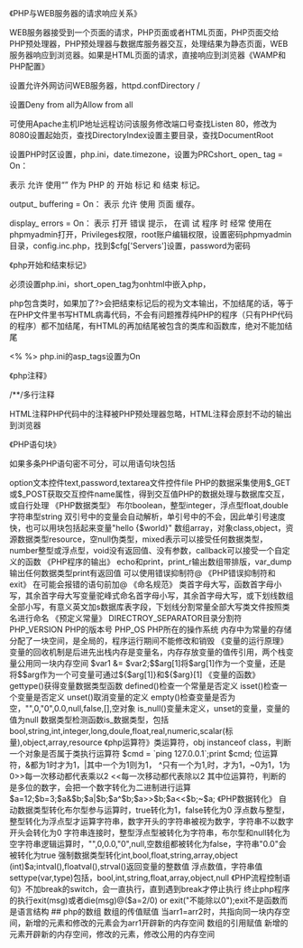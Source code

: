 《PHP与WEB服务器的请求响应关系》

WEB服务器接受到一个页面的请求，PHP页面或者HTML页面，PHP页面交给PHP预处理器，PHP预处理器与数据库服务器交互，处理结果为静态页面，WEB服务器响应到浏览器。如果是HTML页面的请求，直接响应到浏览器《WAMP和PHP配置》   

设置允许外网访问WEB服务器，httpd.confDirectory /

设置Deny from all为Allow from all

可使用Apache主机IP地址远程访问该服务修改端口号查找Listen 80，修改为8080设置起始页，查找DirectoryIndex设置主要目录，查找DocumentRoot

设置PHP时区设置，php.ini，date.timezone，设置为PRCshort_ open_ tag = On： 

表示 允许 使用“<?” 和“?>” 作为 PHP 的 开始 标记 和 结束 标记。

output_ buffering = On： 表示 允许 使用 页面 缓存。 

display_ errors = On： 表示 打开 错误 提示， 在调 试 程序 时 经常 使用在phpmyadmin打开，Privileges权限，root账户编辑权限，设置密码phpmyadmin目录，config.inc.php，找到$cfg['Servers']设置，password为密码

《php开始和结束标记》

<?php   ?><scripte language="php"></script><?   ?>

必须设置php.ini，short_open_tag为onhtml中嵌入php，<?=$var ?>

php包含类时，如果加了?>会把结束标记后的视为文本输出，不加结尾的话，等于在PHP文件里书写HTML病毒代码，不会有问题推荐纯PHP的程序（只有PHP代码的程序）都不加结尾，有HTML的再加结尾被包含的类库和函数库，绝对不能加结尾

<%  %>   php.ini的asp_tags设置为On

《php注释》

/**/多行注释

<!---->HTML注释PHP代码中的注释被PHP预处理器忽略，HTML注释会原封不动的输出到浏览器

《PHP语句块》

如果多条PHP语句密不可分，可以用语句块包括  

<?php{echo "hello1";echo "hello2";}  

《PHP程序的组成》  
	
	* 数据的采集  
	
	* 数据的处理  
	 
	* 数据的输出  

数据采集包括浏览器端的数据采集，数据提交，PHP端的数据采集  

浏览器端的数据采集  
 
form标签的action指定php程序路径，method指定get或post方法input type="submit"指定表单提交按钮html控件的name指定交互控件名  

供php程序处理三个交互控件，radio,checkbox,select>option文本控件text,password,textarea文件控件file  

PHP的数据采集使用$_GET或$_POST获取交互控件name属性，得到交互值PHP的数据处理与数据库交互，或自行处理  

《PHP数据类型》  

布尔boolean，整型integer，浮点型float,double字符串型string  

双引号中的变量会自动解析，单引号中的不会，因此单引号速度快，也可以用块包括起来变量"hello {$world}"  

数组array，对象class,object，资源数据类型resource，空null伪类型，mixed表示可以接受任何数据类型，number整型或浮点型，void没有返回值、没有参数，callback可以接受一个自定义的函数  

《PHP程序的输出》  

echo和print，print_r输出数组带排版，var_dump输出任何数据类型print有返回值  

可以使用错误抑制符@  

《PHP错误抑制符和exit》  

在可能会报错的语句前加@  

《命名规范》  

类首字母大写，函数首字母小写，其余首字母大写变量驼峰式命名首字母小写，其余首字母大写，或下划线数组全部小写，有意义英文加s数据库表字段，下划线分割常量全部大写类文件按照类名进行命名  

《预定义常量》  

DIRECTROY_SEPARATOR目录分割符  

PHP_VERSION PHP的版本号  

PHP_OS PHP所在的操作系统  

内存中为常量的存储分配了一块空间，是全局的，程序运行期间不能修改和销毁  

《变量的运行原理》  

变量的回收机制是后进先出栈内存是变量名，内存存放变量的值传引用，两个栈变量公用同一块内存空间  

$var1 &= $var2;$$arg[1]将$arg[1]作为一个变量，还是将$$arg作为一个可变量可通过${$arg[1]}和${$arg}[1]  

《变量的函数》  

gettype()获得变量数据类型函数  

defined()检查一个常量是否定义  

isset()检查一个变量是否定义  

unset()取消变量的定义  

empty()检查变量是否为空，"",0,"0",0.0,null,false,[],空对象  

is_null()变量未定义，unset的变量，变量的值为null  

数据类型检测函数is_数据类型，包括bool,string,int,integer,long,doule,float,real,numeric,scalar(标量),object,array,resource  

《php运算符》类运算符，obj instanceof class，判断一个对象是否属于类执行运算符  

$cmd = `ping 127.0.0.1`;print $cmd;  

位运算符，&都为1时才为1，|其中一个为1则为1，  

^只有一个为1,时，才为1，~0为1，1为  

0>>每一次移动都代表乘以2  

<<每一次移动都代表除以2  

其中位运算符，判断的是多位的数字，会把一个数字转化为二进制进行运算$a=12;$b=3;$a&$b;$a|$b;$a^$b;$a>>$b;$a<<$b;~$a;  

《PHP数据转化》  

自动数据类型转化布尔型参与运算时，true转化为1，false转化为0  

浮点数与整型，整型转化为浮点型才运算字符串，数字开头的字符串被视为数字，字符串不以数字开头会转化为0  

字符串连接时，整型浮点型被转化为字符串，布尔型和null转化为空字符串逻辑运算时，"",0,0.0,"0",null,空数组都被转化为false，字符串"0.0"会被转化为true  

强制数据类型转化int,bool,float,string,array,object  


(int)$a;intval(),floatval(),strval()返回变量的整数值  

浮点数值，字符串值settype(var,type)包括，bool,int,string,float,array,object,null  

《PHP流程控制语句》不加break的switch，会一直执行，直到遇到break才停止执行  

终止php程序的执行exit(msg)或者die(msg)@($a=2/0) or exit("不能除以0");exit不是函数而是语言结构  

## php的数组  

数组的传值赋值  

当arr1=arr2时，共指向同一块内存空间，新增的元素和修改的元素会为arr1开辟新的内存空间  

数组的引用赋值  

新增的元素开辟新的内存空间，修改的元素，修改公用的内存空间  